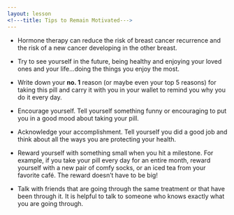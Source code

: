 ```yaml
---
layout: lesson
<!---title: Tips to Remain Motivated--->
---
```


* Hormone therapy can reduce the risk of breast cancer recurrence and the risk of a new cancer developing in the other breast.

* Try to see yourself in the future, being healthy and enjoying your loved ones and your life...doing the things you enjoy the most.

* Write down your **no. 1** reason (or maybe even your top 5 reasons) for taking this pill and carry it with you in your wallet to remind you why you do it every day.

* Encourage yourself. Tell yourself something funny or encouraging to put you in a good mood about taking your pill.

* Acknowledge your accomplishment. Tell yourself you did a good job and think about all the ways you are protecting your health. 

* Reward yourself with something small when you hit a milestone. For example, if you take your pill every day for an entire month, reward yourself with a new pair of comfy socks, or an iced tea from your favorite café. The reward doesn’t have to be big!

* Talk with friends that are going through the same treatment or that have been through it. It is helpful to talk to someone who knows exactly what you are going through.
